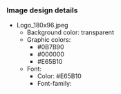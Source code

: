 ### Image design details
- Logo_180x96.jpeg
  - Background color: transparent
  - Graphic colors:
    - #0B7B90
    - #000000
    - #E65B10
  - Font:
    - Color: #E65B10
    - Font-family:
